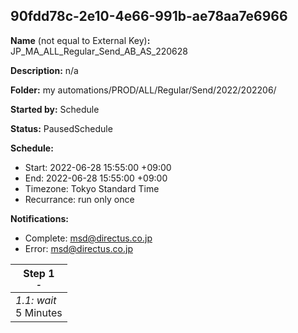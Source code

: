 ## 90fdd78c-2e10-4e66-991b-ae78aa7e6966

**Name** (not equal to External Key)**:** JP_MA_ALL_Regular_Send_AB_AS_220628

**Description:** n/a

**Folder:** my automations/PROD/ALL/Regular/Send/2022/202206/

**Started by:** Schedule

**Status:** PausedSchedule

**Schedule:**

* Start: 2022-06-28 15:55:00 +09:00
* End: 2022-06-28 15:55:00 +09:00
* Timezone: Tokyo Standard Time
* Recurrance: run only once

**Notifications:**

* Complete: msd@directus.co.jp
* Error: msd@directus.co.jp

| Step 1<br>_<small>-</small>_ |
| --- |
| _1.1: wait_<br>5 Minutes |
